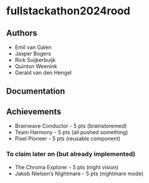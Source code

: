 # fullstackathon2024rood

## Authors

- Emil van Galen
- Jasper Bogers
- Rick Suijkerbuijk
- Quinton Weenink
- Gerald van den Hengel

## Documentation

## Achievements

- Brainwave Conductor - 5 pts (brainstoremed)
- Team Harmony - 5 pts (all pushed something)
- Pixel Pioneer - 5 pts (reusable component)

### To claim later on (but already implemented)
- The Chroma Explorer - 5 pts (night vision)
- Jakob Nielsen’s Nightmare - 5 pts (nightmare mode)

